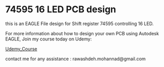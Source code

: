 # 74595 16 LED PCB design
<p>this is an EAGLE File design for Shift register 74595 controlling 16 LED. </p>
<p>For more information about how to design your own PCB using Autodesk EAGLE, Join my course today on Udemy:</p>
<a href="shorturl.at/hnqu3">Udemy_Course</a>
<p>contact me for any assistance : rawashdeh.mohannad@gmail.com </p>

